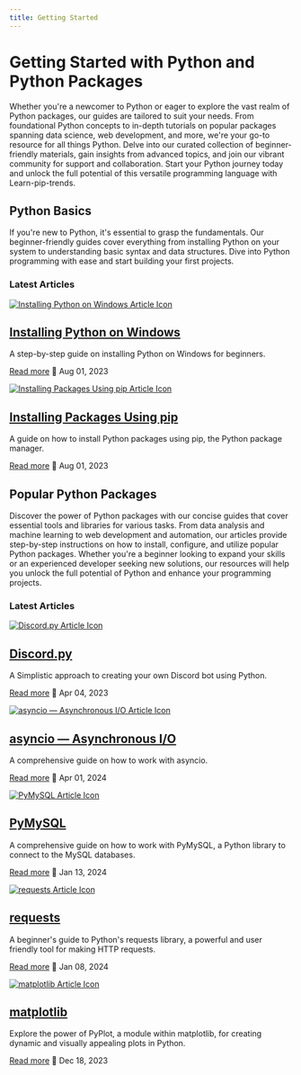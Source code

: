 ```yaml
---
title: Getting Started
---
```


# Getting Started with Python and Python Packages

Whether you're a newcomer to Python or eager to explore the vast realm of Python packages, our guides are tailored to suit your needs. From foundational Python concepts to in-depth tutorials on popular packages spanning data science, web development, and more, we're your go-to resource for all things Python. Delve into our curated collection of beginner-friendly materials, gain insights from advanced topics, and join our vibrant community for support and collaboration. Start your Python journey today and unlock the full potential of this versatile programming language with Learn-pip-trends.

## Python Basics

If you're new to Python, it's essential to grasp the fundamentals. Our beginner-friendly guides cover everything from installing Python on your system to understanding basic syntax and data structures. Dive into Python programming with ease and start building your first projects.

### Latest Articles

<div class="card">
 <a href="../getting-started/python-basics/install-python">
  <img src="../assets/images/getting-started/windows-install-icon.png" alt="Installing Python on Windows Article Icon">
  </a>
  <div>
    <a class="title" href="../getting-started/python-basics/install-python">
        <h2>Installing Python on Windows</h2>
    </a>
    <p>A step-by-step guide on installing Python on Windows for beginners.</p>
    <p class="read-more-date">
      <a href="../getting-started/python-basics/install-python">Read more</a>
      <span class="date">📅 Aug 01, 2023</span>
    </p>
  </div>
</div>
<div class="card">
 <a href="../getting-started/python-basics/install-packages">
  <img src="../assets/images/getting-started/pip-icon.png" alt="Installing Packages Using pip Article Icon">
  </a>
  <div>
    <a class="title" href="../getting-started/python-basics/install-packages">
        <h2>Installing Packages Using pip</h2>
    </a>
    <p>A guide on how to install Python packages using pip, the Python package manager.</p>
    <p class="read-more-date">
      <a href="../getting-started/python-basics/install-packages">Read more</a>
      <span class="date">📅 Aug 01, 2023</span>
    </p>
  </div>
</div>


## Popular Python Packages

Discover the power of Python packages with our concise guides that cover essential tools and libraries for various tasks. From data analysis and machine learning to web development and automation, our articles provide step-by-step instructions on how to install, configure, and utilize popular Python packages. Whether you're a beginner looking to expand your skills or an experienced developer seeking new solutions, our resources will help you unlock the full potential of Python and enhance your programming projects.

### Latest Articles

<div class="card">
 <a href="../getting-started/package-articles/discord">
  <img src="../assets/images/getting-started/discord-py-icon.png" alt="Discord.py Article Icon">
  </a>
  <div>
    <a class="title" href="../getting-started/package-articles/discord">
        <h2>Discord.py</h2>
    </a>
    <p>A Simplistic approach to creating your own Discord bot using Python.</p>
    <p class="read-more-date">
      <a href="../getting-started/package-articles/discord">Read more</a>
      <span class="date">📅 Apr 04, 2023</span>
    </p>
  </div>
</div>

<div class="card">
 <a href="../getting-started/package-articles/asyncio">
  <img src="../assets/images/getting-started/asyncio-icon.png" alt="asyncio — Asynchronous I/O Article Icon">
  </a>
  <div>
    <a class="title" href="../getting-started/package-articles/asyncio">
        <h2>asyncio — Asynchronous I/O</h2>
    </a>
    <p>A comprehensive guide on how to work with asyncio.</p>
    <p class="read-more-date">
      <a href="../getting-started/package-articles/asyncio">Read more</a>
      <span class="date">📅 Apr 01, 2024</span>
    </p>
  </div>
</div>

<div class="card">
 <a href="../getting-started/package-articles/pymysql">
  <img src="../assets/images/getting-started/pymysql-icon.png" alt="PyMySQL Article Icon">
  </a>
  <div>
    <a class="title" href="../getting-started/package-articles/pymysql">
        <h2>PyMySQL</h2>
    </a>
    <p>A comprehensive guide on how to work with PyMySQL, a Python library to connect to the MySQL databases.</p>
    <p class="read-more-date">
      <a href="../getting-started/package-articles/pymysql">Read more</a>
      <span class="date">📅 Jan 13, 2024</span>
    </p>
  </div>
</div>

<div class="card">
 <a href="../getting-started/package-articles/requests">
  <img src="../assets/images/getting-started/requests-icon.png" alt="requests Article Icon">
  </a>
  <div>
    <a class="title" href="../getting-started/package-articles/requests">
        <h2>requests</h2>
    </a>
    <p>A beginner's guide to Python's requests library, a powerful and user friendly tool for making HTTP requests.</p>
    <p class="read-more-date">
      <a href="../getting-started/package-articles/requests">Read more</a>
      <span class="date">📅 Jan 08, 2024</span>
    </p>
  </div>
</div>

<div class="card">
 <a href="../getting-started/package-articles/matplotlib">
  <img src="../assets/images/getting-started/matplotlib-icon.png" alt="matplotlib Article Icon">
  </a>
  <div>
    <a class="title" href="../getting-started/package-articles/matplotlib">
        <h2>matplotlib</h2>
    </a>
    <p>Explore the power of PyPlot, a module within matplotlib, for creating dynamic and visually appealing plots in Python.</p>
    <p class="read-more-date">
      <a href="../getting-started/package-articles/matplotlib">Read more</a>
      <span class="date">📅 Dec 18, 2023</span>
    </p>
  </div>
</div>


